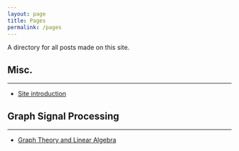 ```yaml
---
layout: page
title: Pages
permalink: /pages
---
```


A directory for all posts made on this site.

## Misc.
--------

- [Site introduction](https://jcornell616.github.io/about-this-site)

## Graph Signal Processing
--------------------------

- [Graph Theory and Linear Algebra](https://jcornell616.github.io/graph-theory-and-linear-algebra)
